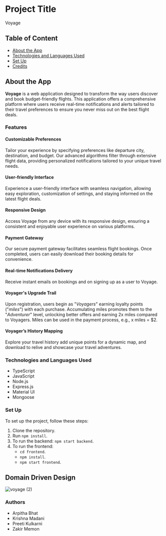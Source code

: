 # Project Title

Voyage

## Table of Content

- [About the App](#about-the-app)
- [Technologies and Languages Used](#technologies-and-languages-used)
- [Set Up](#set-up)
- [Credits](#credits)

## About the App

**Voyage** is a web application designed to transform the way users discover and book budget-friendly flights. This application offers a comprehensive platform where users receive real-time notifications and alerts tailored to their travel preferences to ensure you never miss out on the best flight deals.

### Features

#### Customizable Preferences

Tailor your experience by specifying preferences like departure city, destination, and budget. Our advanced algorithms filter through extensive flight data, providing personalized notifications tailored to your unique travel needs.

#### User-friendly Interface

Experience a user-friendly interface with seamless navigation, allowing easy exploration, customization of settings, and staying informed on the latest flight deals.

#### Responsive Design

Access Voyage from any device with its responsive design, ensuring a consistent and enjoyable user experience on various platforms.

#### Payment Gateway

Our secure payment gateway facilitates seamless flight bookings. Once completed, users can easily download their booking details for convenience.

#### Real-time Notifications Delivery

Receive instant emails on bookings and on signing up as a user to Voyage.

#### Voyager's Upgrade Trail

Upon registration, users begin as "_Voyagers_" earning loyalty points ("_miles_") with each purchase. Accumulating miles promotes them to the "_Adventurer_" level, unlocking better offers and earning 2x miles compared to Voyagers. Miles can be used in the payment process, e.g., x miles = $2.

#### Voyager’s History Mapping

Explore your travel history add unique points for a dynamic map, and download to relive and showcase your travel adventures.

### Technologies and Languages Used

- TypeScript
- JavaScript
- Node.js
- Express.js
- Material UI
- Mongoose

### Set Up

To set up the project, follow these steps:

1. Clone the repository.
2. Run `npm install`.
3. To run the backend: `npm start backend`.
4. To run the frontend:
   - `cd frontend`.
   - `npm install`.
   - `npm start frontend`.

## Domain Driven Design

![voyage (2)](https://github.com/info-6150-fall-2023/final-project-kapz/assets/144556337/bc0ff422-4069-4108-83d0-9d90e6b2ac47)

### Authors

- Arpitha Bhat
- Krishna Madani
- Preeti Kulkarni
- Zakir Memon
